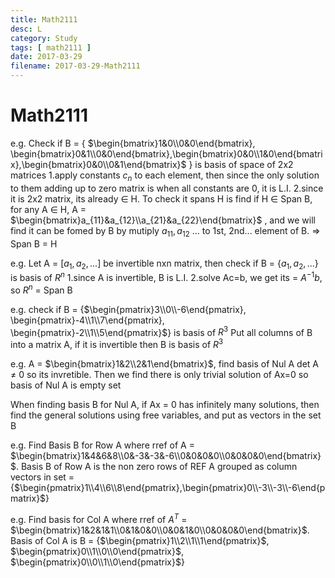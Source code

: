 ```yaml
---
title: Math2111
desc: L
category: Study
tags: [ math2111 ]
date: 2017-03-29
filename: 2017-03-29-Math2111
---
```


# Math2111

e.g. Check if B = { $\begin{bmatrix}1&0\\0&0\end{bmatrix}, \begin{bmatrix}0&1\\0&0\end{bmatrix},\begin{bmatrix}0&0\\1&0\end{bmatrix},\begin{bmatrix}0&0\\0&1\end{bmatrix}$ } is basis of space of 2x2 matrices
1.apply constants $c_n$ to each element, then since the only solution to them adding up to zero matrix is when all constants are 0, it is L.I.
2.since it is 2x2 matrix, its already $\in$ H. To check it spans H is find if H $\in$ Span B, for any A $\in$ H, A = $\begin{bmatrix}a_{11}&a_{12}\\a_{21}&a_{22}\end{bmatrix}$ , and we will find it can be fomed by B by mutiply $a_{11}, a_{12}$ ... to 1st, 2nd... element of B. $\Rightarrow$ Span B = H

e.g. Let A = [$a_1,a_2,...$] be invertible nxn matrix, then check if B = {$a_1,a_2,...$} is basis of $R^n$
1.since A is invertible, B is L.I.
2.solve Ac=b, we get its = $A^{-1}b$, so $R^n$ = Span B

e.g. check if B = {$\begin{pmatrix}3\\0\\-6\end{pmatrix}, \begin{pmatrix}-4\\1\\7\end{pmatrix}, \begin{pmatrix}-2\\1\\5\end{pmatrix}$} is basis of $R^3$
Put all columns of B into a matrix A, if it is invertible then B is basis of $R^3$

e.g. A = $\begin{bmatrix}1&2\\2&1\end{bmatrix}$, find basis of Nul A
det A $\ne$ 0 so its invretible. Then we find there is only trivial solution of Ax=0 so basis of Nul A is empty set

When finding basis B for Nul A, if Ax = 0  has infinitely many solutions, then find the general solutions using free variables, and put as vectors in the set B

e.g. Find Basis B for Row A  where rref of A = $\begin{bmatrix}1&4&6&8\\0&-3&-3&-6\\0&0&0&0\\0&0&0&0\end{bmatrix}$. 
Basis B of Row A is the non zero rows of REF A grouped as column vectors in set = {$\begin{pmatrix}1\\4\\6\\8\end{pmatrix},\begin{pmatrix}0\\-3\\-3\\-6\end{pmatrix}$}

e.g. Find basis for Col A where rref of $A^T$ = $\begin{bmatrix}1&2&1&1\\0&1&0&0\\0&0&1&0\\0&0&0&0\end{bmatrix}$.
Basis of Col A is B = {$\begin{pmatrix}1\\2\\1\\1\end{pmatrix}$, $\begin{pmatrix}0\\1\\0\\0\end{pmatrix}$, $\begin{pmatrix}0\\0\\1\\0\end{pmatrix}$}

